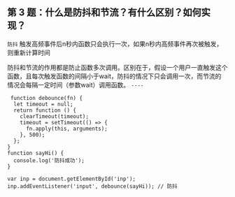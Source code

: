 ## 第 3 题：什么是防抖和节流？有什么区别？如何实现？
`防抖`
触发高频事件后n秒内函数只会执行一次，如果n秒内高频事件再次被触发，则重新计算时间

防抖和节流的作用都是防止函数多次调用。区别在于，假设一个用户一直触发这个函数，且每次触发函数的间隔小于wait，防抖的情况下只会调用一次，而节流的 情况会每隔一定时间（参数wait）调用函数。
`----`

     function debounce(fn) {
      let timeout = null; 
      return function () {
        clearTimeout(timeout);
        timeout = setTimeout(() => { 
          fn.apply(this, arguments);
        }, 500);
      };
    }
    function sayHi() {
      console.log('防抖成功');
    }

    var inp = document.getElementById('inp');
    inp.addEventListener('input', debounce(sayHi)); // 防抖
